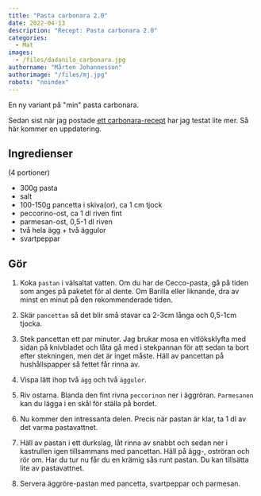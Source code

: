```yaml
---
title: "Pasta carbonara 2.0"
date: 2022-04-13
description: "Recept: Pasta carbonara 2.0"
categories:
  - Mat
images:
  - /files/dadanilo_carbonara.jpg
authorname: "Mårten Johannesson"
authorimage: "/files/mj.jpg"
robots: "noindex"
---
```


En ny variant på "min" pasta carbonara.
<!--more-->

Sedan sist när jag postade [ett carbonara-recept](20211217-pasta_carbonara.html) har jag testat lite mer. Så här kommer en uppdatering.

## Ingredienser
(4 portioner)
* 300g pasta
* salt
* 100-150g pancetta i skiva(or), ca 1 cm tjock
* peccorino-ost, ca 1 dl riven fint
* parmesan-ost, 0,5-1 dl riven
* två hela ägg + två äggulor
* svartpeppar


## Gör

1. Koka `pastan` i välsaltat vatten. Om du har de Cecco-pasta, gå på tiden som anges på paketet för al dente. Om Barilla eller liknande, dra av minst en minut på den rekommenderade tiden.

2. Skär `pancettan` så det blir små stavar ca 2-3cm långa och 0,5-1cm tjocka.

3. Stek pancettan ett par minuter. Jag brukar mosa en vitlöksklyfta med sidan på knivbladet och låta gå med i stekpannan för att sedan ta bort efter stekningen, men det är inget måste. Häll av pancettan på hushållspapper så fettet får rinna av.

4. Vispa lätt ihop två `ägg` och två `äggulor`.

5. Riv ostarna. Blanda den fint rivna `peccorinon` ner i äggröran. `Parmesanen` kan du lägga i en skål för ställa på bordet.

6. Nu kommer den intressanta delen. Precis när pastan är klar, ta 1 dl av det varma pastavattnet.

7. Häll av pastan i ett durkslag, låt rinna av snabbt och sedan ner i kastrullen igen tillsammans med pancettan. Häll på ägg-, oströran och rör om. Har du tur nu får du en krämig sås runt pastan. Du kan tillsätta lite av pastavattnet.

8. Servera äggröre-pastan med pancetta, svartpeppar och parmesan.